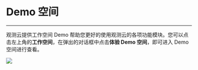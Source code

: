 # Demo 空间
---

观测云提供工作空间 Demo 帮助您更好的使用观测云的各项功能模块。您可以点击左上角的**工作空间**，在弹出的对话框中点击**体验 Demo 空间**，即可进入 Demo 空间进行查看。

![](img/3.demo_space.png)



